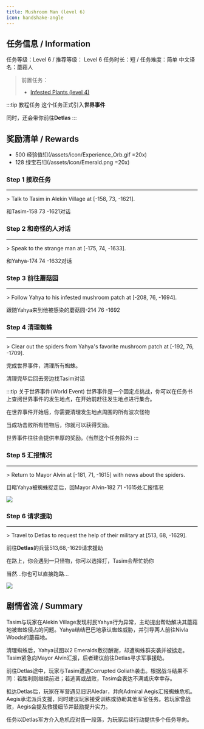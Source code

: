 ```yaml
---
title: Mushroom Man (level 6)
icon: handshake-angle
---
```


## 任务信息 / Information
任务等级：Level 6 / 推荐等级： Level 6
任务时长：短 / 任务难度：简单
中文译名：蘑菇人
>前置任务：
>+ [Infested Plants (level 4)](/quests/lvl1-10/level%204%20-%20infested%20plants.html)

:::tip 教程任务
这个任务正式引入**世界事件**

同时，还会带你前往**Detlas**
:::


## 奖励清单 / Rewards

+ 500 经验值![](/assets/icon/Experience_Orb.gif =20x) 
+ 128 绿宝石![](/assets/icon/Emerald.png =20x)

### Step 1 接取任务
---
\> Talk to Tasim in Alekin Village at [-158, 73, -1621].

和<NPC>Tasim</NPC><CC>-158 73 -1621</CC>对话

### Step 2 和奇怪的人对话
---
\>  Speak to the strange man at [-175, 74, -1633].

和<NPC>Yahya</NPC><CC>-174 74 -1632</CC>对话

### Step 3 前往蘑菇园
---
\> Follow Yahya to his infested mushroom patch at [-208, 76, -1694].

跟随<NPC>Yahya</NPC>来到他被感染的蘑菇园<CC>-214 76 -1692</CC>

### Step 4 清理蜘蛛
---
\> Clear out the spiders from Yahya's favorite mushroom patch at [-192, 76, -1709].

完成世界事件，清理所有蜘蛛。

清理完毕后回去旁边找<NPC>Tasim</NPC>对话

:::tip 关于世界事件(World Event)
世界事件是一个固定点挑战，你可以在任务书上查阅世界事件的发生地点，在开始前赶往发生地点进行集合。

在世界事件开始后，你需要清理发生地点周围的所有波次怪物

当成功击败所有怪物后，你就可以获得奖励。

世界事件往往会提供丰厚的奖励。(当然这个任务除外)
:::


### Step 5 汇报情况
---
\> Return to Mayor Alvin at [-181, 71, -1615] with news about the spiders.


目睹<NPC>Yahya</NPC>被蜘蛛捉走后，回<NPC>Mayor Alvin</NPC><CC>-182 71 -1615</CC>处汇报情况

![](/assets/img/lv16-4.png)

### Step 6 请求援助
---
\> Travel to Detlas to request the help of their military at [513, 68, -1629].

前往**Detlas**的兵营<CC>513,68,-1629</CC>请求援助

在路上，你会遇到一只怪物，你可以选择打，Tasim会帮忙奶你

当然...你也可以直接跑路...

![](/assets/img/lv6-7.png)

## 剧情省流 / Summary

Tasim与玩家在Alekin Village发现村民Yahya行为异常，主动提出帮助解决其蘑菇地被蜘蛛侵占的问题。Yahya结结巴巴地承认蜘蛛威胁，并引导两人前往Nivla Woods的蘑菇地。

清理蜘蛛后，Yahya试图以2 Emeralds敷衍酬谢，却遭蜘蛛群突袭并被掳走。Tasim紧急向Mayor Alvin汇报，后者建议前往Detlas寻求军事援助。

前往Detlas途中，玩家与Tasim遭遇Corrupted Goliath袭击。根据战斗结果不同：若胜利则继续前进；若逃离或战败，Tasim会表达不满或庆幸幸存。

抵达Detlas后，玩家在军营遇见旧识Aledar，并向Admiral Aegis汇报蜘蛛危机。Aegis承诺派兵支援，同时建议玩家接受训练或协助其他军官任务。若玩家曾战败，Aegis会提及救援细节并鼓励提升实力。

任务以Detlas军方介入危机应对告一段落，为玩家后续行动提供多个任务导向。

